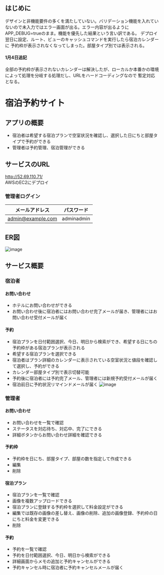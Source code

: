 ## はじめに
デザインと非機能要件の多くを満たしていない。バリデーション機能を入れていないので未入力ではエラー画面が出る。エラー内容が出るようにAPP_DEBUG=trueのまま。機能を優先した結果という言い訳である。
デプロイ翌日に設定、ルート、ビューのキャッシュコマンドを実行したら宿泊カレンダーに
予約枠が表示されなくなってしまった。部屋タイプ別では表示される。
#### 1月4日追記
全部の予約枠が表示されないカレンダーは解決したが、ローカルか本番かの環境によって処理を分岐する処理だし、URLをハードコーディングなので
暫定対応となる。

# 宿泊予約サイト
## アプリの概要
- 宿泊者は希望する宿泊プランで空室状況を確認し、選択した日にちと部屋タイプで予約ができる
- 管理者は予約管理、宿泊管理ができる

## サービスのURL
http://52.69.110.71/  
AWSのEC2にデプロイ
### 管理者ログイン
| メールアドレス     | パスワード |
| ---      | ---       |
| admin@example.com | adminadmin |

## ER図
![image](https://github.com/mirai-79/yoursc-reserve/assets/99461088/82ea400c-83a0-43c0-a4ba-b1a8439e037a)

## サービス概要
### 宿泊者
#### お問い合わせ
- ホテルにお問い合わせができる
- お問い合わせ後に宿泊者にはお問い合わせ完了メールが届き、管理者にはお問い合わせ受付メールが届く

#### 予約
- 宿泊プランを日付範囲選択、今日、明日から検索ができ、希望する日にちの予約枠がある宿泊プランが表示される
- 希望する宿泊プランを選択できる
- 宿泊者はプラン詳細のカレンダーに表示されている空室状況と値段を確認して選択し、予約ができる
- カレンダー部屋タイプ別で表示切替可能
- 予約後に宿泊者には予約完了メール、管理者には新規予約受付メールが届く
- 宿泊前日に予約状況リマインドメールが届く
  ![image](https://github.com/mirai-79/yoursc-reserve/assets/99461088/5ff25460-bcef-4d6a-9c1b-6947296978ec)

### 管理者
#### お問い合わせ
- お問い合わせを一覧で確認
- ステータスを対応待ち、対応中、完了にできる
- 詳細ボタンからお問い合わせ詳細を確認できる

#### 予約枠
- 予約枠を日にち、部屋タイプ、部屋の数を指定して作成できる
- 編集
- 削除

#### 宿泊プラン
- 宿泊プランを一覧で確認
- 画像を複数アップロードできる
- 宿泊プランに登録する予約枠を選択して料金設定ができる
- 編集では既存の画像の差し替え、画像の削除、追加の画像登録、予約枠の日にちと料金を変更できる
- 削除

#### 予約
- 予約を一覧で確認
- 予約を日付範囲選択、今日、明日から検索ができる
- 詳細画面からメモの追加と予約キャンセルができる
- 予約キャンセル時に宿泊者に予約キャンセルメールが届く

